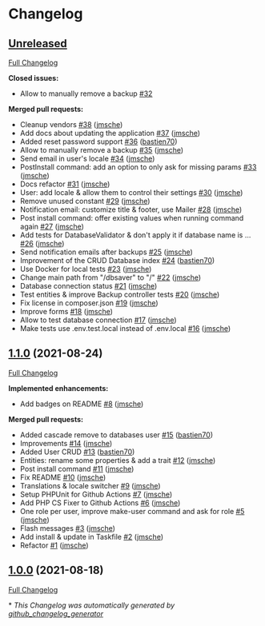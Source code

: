# Changelog

## [Unreleased](https://github.com/bastien70/dbsaver/tree/HEAD)

[Full Changelog](https://github.com/bastien70/dbsaver/compare/1.1.0...HEAD)

**Closed issues:**

- Allow to manually remove a backup [\#32](https://github.com/bastien70/dbsaver/issues/32)

**Merged pull requests:**

- Cleanup vendors [\#38](https://github.com/bastien70/dbsaver/pull/38) ([jmsche](https://github.com/jmsche))
- Add docs about updating the application [\#37](https://github.com/bastien70/dbsaver/pull/37) ([jmsche](https://github.com/jmsche))
- Added reset password support [\#36](https://github.com/bastien70/dbsaver/pull/36) ([bastien70](https://github.com/bastien70))
- Allow to manually remove a backup [\#35](https://github.com/bastien70/dbsaver/pull/35) ([jmsche](https://github.com/jmsche))
- Send email in user's locale [\#34](https://github.com/bastien70/dbsaver/pull/34) ([jmsche](https://github.com/jmsche))
- PostInstall command: add an option to only ask for missing params [\#33](https://github.com/bastien70/dbsaver/pull/33) ([jmsche](https://github.com/jmsche))
- Docs refactor [\#31](https://github.com/bastien70/dbsaver/pull/31) ([jmsche](https://github.com/jmsche))
- User: add locale & allow them to control their settings [\#30](https://github.com/bastien70/dbsaver/pull/30) ([jmsche](https://github.com/jmsche))
- Remove unused constant [\#29](https://github.com/bastien70/dbsaver/pull/29) ([jmsche](https://github.com/jmsche))
- Notification email: customize title & footer, use Mailer [\#28](https://github.com/bastien70/dbsaver/pull/28) ([jmsche](https://github.com/jmsche))
- Post install command: offer existing values when running command again [\#27](https://github.com/bastien70/dbsaver/pull/27) ([jmsche](https://github.com/jmsche))
- Add tests for DatabaseValidator & don't apply it if database name is … [\#26](https://github.com/bastien70/dbsaver/pull/26) ([jmsche](https://github.com/jmsche))
- Send notification emails after backups [\#25](https://github.com/bastien70/dbsaver/pull/25) ([jmsche](https://github.com/jmsche))
- Improvement of the CRUD Database index [\#24](https://github.com/bastien70/dbsaver/pull/24) ([bastien70](https://github.com/bastien70))
- Use Docker for local tests [\#23](https://github.com/bastien70/dbsaver/pull/23) ([jmsche](https://github.com/jmsche))
- Change main path from "/dbsaver" to "/" [\#22](https://github.com/bastien70/dbsaver/pull/22) ([jmsche](https://github.com/jmsche))
- Database connection status [\#21](https://github.com/bastien70/dbsaver/pull/21) ([jmsche](https://github.com/jmsche))
- Test entities & improve Backup controller tests [\#20](https://github.com/bastien70/dbsaver/pull/20) ([jmsche](https://github.com/jmsche))
- Fix license in composer.json [\#19](https://github.com/bastien70/dbsaver/pull/19) ([jmsche](https://github.com/jmsche))
- Improve forms [\#18](https://github.com/bastien70/dbsaver/pull/18) ([jmsche](https://github.com/jmsche))
- Allow to test database connection [\#17](https://github.com/bastien70/dbsaver/pull/17) ([jmsche](https://github.com/jmsche))
- Make tests use .env.test.local instead of .env.local [\#16](https://github.com/bastien70/dbsaver/pull/16) ([jmsche](https://github.com/jmsche))

## [1.1.0](https://github.com/bastien70/dbsaver/tree/1.1.0) (2021-08-24)

[Full Changelog](https://github.com/bastien70/dbsaver/compare/1.0.0...1.1.0)

**Implemented enhancements:**

- Add badges on README [\#8](https://github.com/bastien70/dbsaver/pull/8) ([jmsche](https://github.com/jmsche))

**Merged pull requests:**

- Added cascade remove to databases user [\#15](https://github.com/bastien70/dbsaver/pull/15) ([bastien70](https://github.com/bastien70))
- Improvements [\#14](https://github.com/bastien70/dbsaver/pull/14) ([jmsche](https://github.com/jmsche))
- Added User CRUD [\#13](https://github.com/bastien70/dbsaver/pull/13) ([bastien70](https://github.com/bastien70))
- Entities: rename some properties & add a trait [\#12](https://github.com/bastien70/dbsaver/pull/12) ([jmsche](https://github.com/jmsche))
- Post install command [\#11](https://github.com/bastien70/dbsaver/pull/11) ([jmsche](https://github.com/jmsche))
- Fix README [\#10](https://github.com/bastien70/dbsaver/pull/10) ([jmsche](https://github.com/jmsche))
- Translations & locale switcher [\#9](https://github.com/bastien70/dbsaver/pull/9) ([jmsche](https://github.com/jmsche))
- Setup PHPUnit for Github Actions [\#7](https://github.com/bastien70/dbsaver/pull/7) ([jmsche](https://github.com/jmsche))
- Add PHP CS Fixer to Github Actions [\#6](https://github.com/bastien70/dbsaver/pull/6) ([jmsche](https://github.com/jmsche))
- One role per user, improve make-user command and ask for role [\#5](https://github.com/bastien70/dbsaver/pull/5) ([jmsche](https://github.com/jmsche))
- Flash messages [\#3](https://github.com/bastien70/dbsaver/pull/3) ([jmsche](https://github.com/jmsche))
- Add install & update in Taskfile [\#2](https://github.com/bastien70/dbsaver/pull/2) ([jmsche](https://github.com/jmsche))
- Refactor [\#1](https://github.com/bastien70/dbsaver/pull/1) ([jmsche](https://github.com/jmsche))

## [1.0.0](https://github.com/bastien70/dbsaver/tree/1.0.0) (2021-08-18)

[Full Changelog](https://github.com/bastien70/dbsaver/compare/f41655ea80f7d9e13ac48ea055402c12d78ca3ab...1.0.0)



\* *This Changelog was automatically generated by [github_changelog_generator](https://github.com/github-changelog-generator/github-changelog-generator)*
